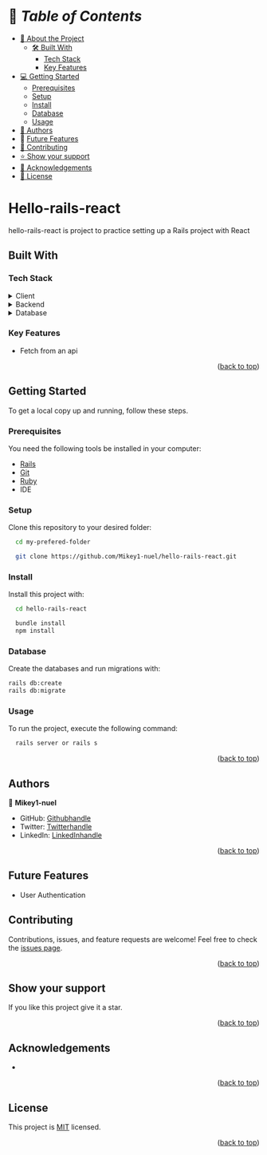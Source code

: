 <a name="readme-top"></a>

# 📗 *Table of Contents*

- [📖 About the Project](#about-project)
  - [🛠️ Built With](#built-with)
    - [Tech Stack](#tech-stack)
    - [Key Features](#key-features)
- [💻 Getting Started](#getting-started)
  - [Prerequisites](#prerequisites)
  - [Setup](#setup)
  - [Install](#install)
  - [Database](#database)
  - [Usage](#usage)
- [👥 Authors](#authors)
- 🔭 [Future Features](#future-features)
- [🤝 Contributing](#contributing)
- [⭐ Show your support](#support)
- [🙏 Acknowledgements](#acknowledgements)
- [📝 License](#license)

#  Hello-rails-react <a name="about-project"></a>
hello-rails-react is project to practice setting up a Rails project with React


## Built With <a name="built-with"></a>
### Tech Stack
<details><summary>Client</summary>
<ul>
  <li><a href="https://react.dev/">React</a></li>
</ul>
</details>
<details><summary>Backend</summary>
<ul>
  <li><a href='https://rubyonrails.org/'>Rails</a></li>
</ul>
</details>
<details><summary>Database</summary>
  <ul>
    <li><a href="https://www.postgresql.org/">PostgreSQL</a></li>
  </ul>
</details>

### Key Features
  - Fetch from an api

<p align="right">(<a href="#readme-top">back to top</a>)</p>


## Getting Started <a name="getting-started"></a>
To get a local copy up and running, follow these steps.<br>

### Prerequisites

You need the following tools be installed in your computer:

- [Rails](https://guides.rubyonrails.org/)
- [Git](https://www.linode.com/docs/guides/how-to-install-git-on-linux-mac-and-windows/)
- [Ruby](https://github.com/microverseinc/curriculum-ruby/blob/main/simple-ruby/articles/ruby_installation_instructions.md)
- IDE

### Setup

Clone this repository to your desired folder:<br>
```sh
  cd my-prefered-folder

  git clone https://github.com/Mikey1-nuel/hello-rails-react.git
```

### Install

Install this project with:<br>
```sh
  cd hello-rails-react

  bundle install
  npm install
```

### Database

Create the databases and run migrations with:

```sh
rails db:create
rails db:migrate
```

### Usage

To run the project, execute the following command:

```sh
  rails server or rails s
```

<p align="right">(<a href="#readme-top">back to top</a>)</p>

## Authors <a name="authors"></a>

👤 **Mikey1-nuel**

- GitHub: [Githubhandle](https://github.com/Mikey1-nuel)
- Twitter: [Twitterhandle](https://twitter.com/Mikey_nuel)
- LinkedIn: [LinkedInhandle](https://www.linkedin.com/in/emmanuel-nwoye-5915141b8/)

<p align="right">(<a href="#readme-top">back to top</a>)</p>

## Future Features

- User Authentication

## Contributing <a name="contributing"></a>
Contributions, issues, and feature requests are welcome!
Feel free to check the [issues page](https://github.com/Mikey1-nuel/hello-rails-react/issues).

<p align="right">(<a href="#readme-top">back to top</a>)</p>

## Show your support <a name="support"></a>
If you like this project give it a star.

<p align="right">(<a href="#readme-top">back to top</a>)</p>

## Acknowledgements <a name="acknowledgements"></a>
- 

<p align="right">(<a href="#readme-top">back to top</a>)</p>
  
## License <a name="license"></a>

This project is [MIT](./LICENSE) licensed.

<p align="right">(<a href="#readme-top">back to top</a>)</p>
